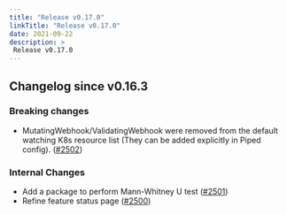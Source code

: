 ```yaml
---
title: "Release v0.17.0"
linkTitle: "Release v0.17.0"
date: 2021-09-22
description: >
 Release v0.17.0
---
```


## Changelog since v0.16.3

### Breaking changes
* MutatingWebhook/ValidatingWebhook were removed from the default watching K8s resource list (They can be added explicitly in Piped config). ([#2502](https://github.com/pipe-cd/pipecd/pull/2502))

### Internal Changes
* Add a package to perform Mann-Whitney U test ([#2501](https://github.com/pipe-cd/pipecd/pull/2501))
* Refine feature status page ([#2500](https://github.com/pipe-cd/pipecd/pull/2500))
